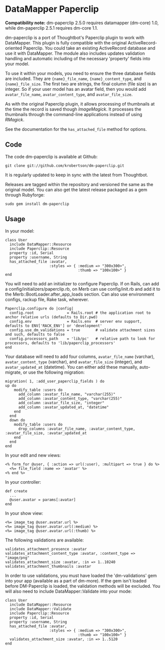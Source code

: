 # DataMapper Paperclip

**Compatibility note:** dm-paperclip 2.5.0 requires datamapper (dm-core) 1.0, while dm-paperclip 2.5.1 requires dm-core 1.1.

dm-paperclip is a port of Thoughtbot's Paperclip plugin to work with DataMapper. This plugin is fully compatible with
the original ActiveRecord-oriented Paperclip.  You could take an existing ActiveRecord database and use it with DataMapper.
The module also includes updates validation handling and automatic including of the necessary 'property' fields into
your model.

To use it within your models, you need to ensure the three database fields are included.  They are `{name}_file_name`,
`{name}_content_type`, and `{name}_file_size`.  The first two are strings, the final column (file size) is an integer. So
if your user model has an avatar field, then you would add `avatar_file_name`, `avatar_content_type`, and `avatar_file_size`.

As with the original Paperclip plugin, it allows processing of thumbnails at the time the record is saved though _ImageMagick_.
It processes the thumbnails through the command-line applications instead of using _RMagick_.

See the documentation for the `has_attached_file` method for options.

## Code

The code dm-paperclip is available at Github:

    git clone git://github.com/krobertson/dm-paperclip.git

It is regularly updated to keep in sync with the latest from Thoughtbot.

Releases are tagged within the repository and versioned the same as the original model.  You can also get the latest release
packaged as a gem through Rubyforge:

    sudo gem install dm-paperclip

## Usage

In your model:

    class User
      include DataMapper::Resource
      include Paperclip::Resource
      property :id, Serial
      property :username, String
      has_attached_file :avatar,
                        :styles => { :medium => "300x300>",
                                     :thumb => "100x100>" }
    end

You will need to add an initializer to configure Paperclip.  If on Rails, can add a config/initializers/paperclip.rb, on Merb
can use config/init.rb and add it to the Merb::BootLoader.after_app_loads section.  Can also use environment configs, rackup
file, Rake task, wherever.

    Paperclip.configure do |config|
      config.root               = Rails.root # the application root to anchor relative urls (defaults to Dir.pwd)
      config.env                = Rails.env  # server env support, defaults to ENV['RACK_ENV'] or 'development'
      config.use_dm_validations = true       # validate attachment sizes and such, defaults to false
      config.processors_path    = 'lib/pc'   # relative path to look for processors, defaults to 'lib/paperclip_processors'
    end

Your database will need to add four columns, `avatar_file_name` (varchar), `avatar_content_type` (varchar), and
`avatar_file_size` (integer), and `avatar_updated_at` (datetime).  You can either add these manually, auto-
migrate, or use the following migration:

    migration( 1, :add_user_paperclip_fields ) do
    up do
        modify_table :users do
          add_column :avatar_file_name, "varchar(255)"
          add_column :avatar_content_type, "varchar(255)"
          add_column :avatar_file_size, "integer"
          add_column :avatar_updated_at, "datetime"
        end
      end
      down do
        modify_table :users do
          drop_columns :avatar_file_name, :avatar_content_type, :avatar_file_size, :avatar_updated_at
        end
      end
    end

In your edit and new views:

    <% form_for @user, { :action => url(:user), :multipart => true } do %>
      <%= file_field :name => 'avatar' %>
    <% end %>

In your controller:

    def create
      ...
      @user.avatar = params[:avatar]
    end

In your show view:

    <%= image_tag @user.avatar.url %>
    <%= image_tag @user.avatar.url(:medium) %>
    <%= image_tag @user.avatar.url(:thumb) %>

The following validations are available:

    validates_attachment_presence :avatar
    validates_attachment_content_type :avatar, :content_type => "image/png"
    validates_attachment_size :avatar, :in => 1..10240
    validates_attachment_thumbnails :avatar

In order to use validations, you must have loaded the 'dm-validations' gem into your app
(available as a part of dm-more).  If the gem isn't loaded before DM-Paperclip is loaded,
the validation methods will be excluded.  You will also need to include DataMapper::Validate
into your mode:

    class User
      include DataMapper::Resource
      include DataMapper::Validate
      include Paperclip::Resource
      property :id, Serial
      property :username, String
      has_attached_file :avatar,
                        :styles => { :medium => "300x300>",
                                     :thumb => "100x100>" }
      validates_attachment_size :avatar, :in => 1..5120
    end
